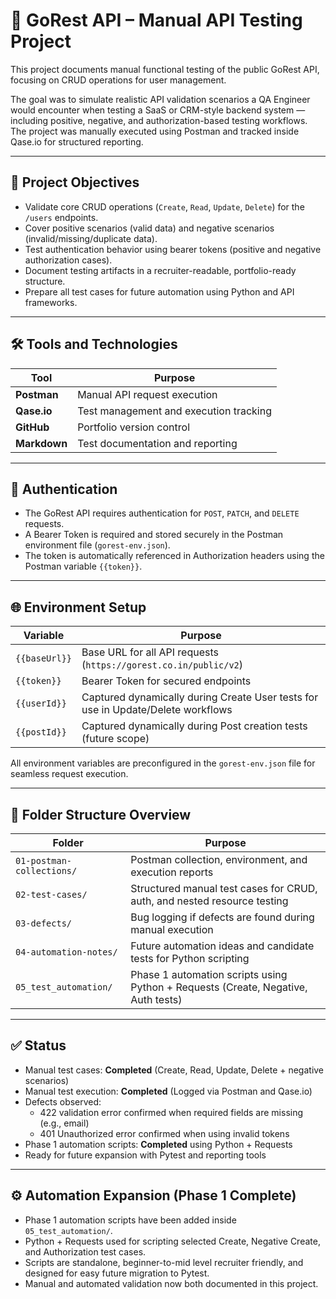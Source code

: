 # 🧪 GoRest API – Manual API Testing Project

This project documents manual functional testing of the public GoRest API, focusing on CRUD operations for user management.

The goal was to simulate realistic API validation scenarios a QA Engineer would encounter when testing a SaaS or CRM-style backend system — including positive, negative, and authorization-based testing workflows. The project was manually executed using Postman and tracked inside Qase.io for structured reporting.

---

## 🎯 Project Objectives

- Validate core CRUD operations (`Create`, `Read`, `Update`, `Delete`) for the `/users` endpoints.
- Cover positive scenarios (valid data) and negative scenarios (invalid/missing/duplicate data).
- Test authentication behavior using bearer tokens (positive and negative authorization cases).
- Document testing artifacts in a recruiter-readable, portfolio-ready structure.
- Prepare all test cases for future automation using Python and API frameworks.

---

## 🛠️ Tools and Technologies

| Tool | Purpose |
|------|---------|
| **Postman** | Manual API request execution |
| **Qase.io** | Test management and execution tracking |
| **GitHub** | Portfolio version control |
| **Markdown** | Test documentation and reporting |

---

## 🔐 Authentication

- The GoRest API requires authentication for `POST`, `PATCH`, and `DELETE` requests.
- A Bearer Token is required and stored securely in the Postman environment file (`gorest-env.json`).
- The token is automatically referenced in Authorization headers using the Postman variable `{{token}}`.

---

## 🌐 Environment Setup

| Variable | Purpose |
|----------|---------|
| `{{baseUrl}}` | Base URL for all API requests (`https://gorest.co.in/public/v2`) |
| `{{token}}` | Bearer Token for secured endpoints |
| `{{userId}}` | Captured dynamically during Create User tests for use in Update/Delete workflows |
| `{{postId}}` | Captured dynamically during Post creation tests (future scope) |

All environment variables are preconfigured in the `gorest-env.json` file for seamless request execution.

---

## 📂 Folder Structure Overview

| Folder | Purpose |
|--------|---------|
| `01-postman-collections/` | Postman collection, environment, and execution reports |
| `02-test-cases/` | Structured manual test cases for CRUD, auth, and nested resource testing |
| `03-defects/` | Bug logging if defects are found during manual execution |
| `04-automation-notes/` | Future automation ideas and candidate tests for Python scripting |
| `05_test_automation/` | Phase 1 automation scripts using Python + Requests (Create, Negative, Auth tests) |

---

## ✅ Status

- Manual test cases: **Completed** (Create, Read, Update, Delete + negative scenarios)
- Manual test execution: **Completed** (Logged via Postman and Qase.io)
- Defects observed:
  - 422 validation error confirmed when required fields are missing (e.g., email)
  - 401 Unauthorized error confirmed when using invalid tokens
- Phase 1 automation scripts: **Completed** using Python + Requests
- Ready for future expansion with Pytest and reporting tools


---

## ⚙️ Automation Expansion (Phase 1 Complete)

- Phase 1 automation scripts have been added inside `05_test_automation/`.
- Python + Requests used for scripting selected Create, Negative Create, and Authorization test cases.
- Scripts are standalone, beginner-to-mid level recruiter friendly, and designed for easy future migration to Pytest.
- Manual and automated validation now both documented in this project.
